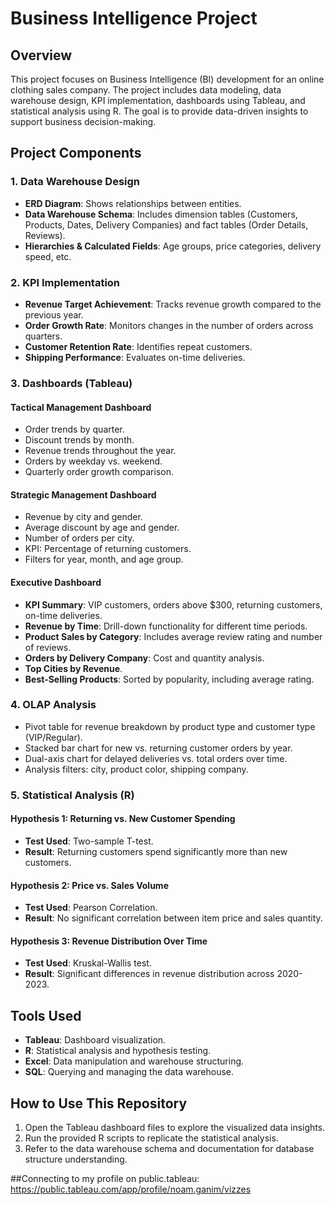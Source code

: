 # Business Intelligence Project

## Overview
This project focuses on Business Intelligence (BI) development for an online clothing sales company. The project includes data modeling, data warehouse design, KPI implementation, dashboards using Tableau, and statistical analysis using R. The goal is to provide data-driven insights to support business decision-making.

## Project Components
### 1. Data Warehouse Design
- **ERD Diagram**: Shows relationships between entities.
- **Data Warehouse Schema**: Includes dimension tables (Customers, Products, Dates, Delivery Companies) and fact tables (Order Details, Reviews).
- **Hierarchies & Calculated Fields**: Age groups, price categories, delivery speed, etc.

### 2. KPI Implementation
- **Revenue Target Achievement**: Tracks revenue growth compared to the previous year.
- **Order Growth Rate**: Monitors changes in the number of orders across quarters.
- **Customer Retention Rate**: Identifies repeat customers.
- **Shipping Performance**: Evaluates on-time deliveries.

### 3. Dashboards (Tableau)
#### **Tactical Management Dashboard**
- Order trends by quarter.
- Discount trends by month.
- Revenue trends throughout the year.
- Orders by weekday vs. weekend.
- Quarterly order growth comparison.

#### **Strategic Management Dashboard**
- Revenue by city and gender.
- Average discount by age and gender.
- Number of orders per city.
- KPI: Percentage of returning customers.
- Filters for year, month, and age group.

#### **Executive Dashboard**
- **KPI Summary**: VIP customers, orders above $300, returning customers, on-time deliveries.
- **Revenue by Time**: Drill-down functionality for different time periods.
- **Product Sales by Category**: Includes average review rating and number of reviews.
- **Orders by Delivery Company**: Cost and quantity analysis.
- **Top Cities by Revenue**.
- **Best-Selling Products**: Sorted by popularity, including average rating.

### 4. OLAP Analysis
- Pivot table for revenue breakdown by product type and customer type (VIP/Regular).
- Stacked bar chart for new vs. returning customer orders by year.
- Dual-axis chart for delayed deliveries vs. total orders over time.
- Analysis filters: city, product color, shipping company.

### 5. Statistical Analysis (R)
#### **Hypothesis 1: Returning vs. New Customer Spending**
- **Test Used**: Two-sample T-test.
- **Result**: Returning customers spend significantly more than new customers.

#### **Hypothesis 2: Price vs. Sales Volume**
- **Test Used**: Pearson Correlation.
- **Result**: No significant correlation between item price and sales quantity.

#### **Hypothesis 3: Revenue Distribution Over Time**
- **Test Used**: Kruskal-Wallis test.
- **Result**: Significant differences in revenue distribution across 2020-2023.

## Tools Used
- **Tableau**: Dashboard visualization.
- **R**: Statistical analysis and hypothesis testing.
- **Excel**: Data manipulation and warehouse structuring.
- **SQL**: Querying and managing the data warehouse.

## How to Use This Repository
1. Open the Tableau dashboard files to explore the visualized data insights.
2. Run the provided R scripts to replicate the statistical analysis.
3. Refer to the data warehouse schema and documentation for database structure understanding.

##Connecting to my profile on public.tableau:
https://public.tableau.com/app/profile/noam.ganim/vizzes
